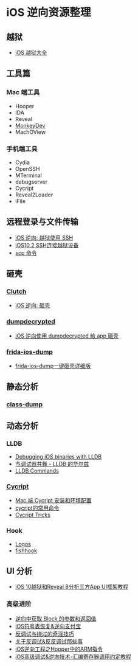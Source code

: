 # iOS 逆向资源整理

## 越狱

* [iOS 越狱大全](https://mp.weixin.qq.com/s?__biz=MjM5MjUxODExMQ==&mid=2652374040&idx=1&sn=b8ab60df42a929f217e902c21982771d&chksm=bd49bea88a3e37be53dcffd2246483ed6dc9393fa6d5467e89c37bd6d5e5e27cc2455c6e3499&mpshare=1&scene=23&srcid=1018AUdAEypHMTiZFCgbivw9%23rd)

## 工具篇

### Mac 端工具

* Hooper
* IDA
* Reveal
* [MonkeyDev](https://github.com/AloneMonkey/MonkeyDev)
* MachOView

### 手机端工具

* Cydia
* OpenSSH
* MTerminal
* debugserver
* Cycript
* Reveal2Loader
* iFile

## 远程登录与文件传输

* [iOS 逆向: 越狱使用 SSH](http://www.veryitman.com/2018/05/12/iOS-%E9%80%86%E5%90%91-%E8%B6%8A%E7%8B%B1%E4%BD%BF%E7%94%A8-SSH/)
* [iOS10.2 SSH连接越狱设备](https://bingozb.github.io/21.html)
* [scp 命令](http://www.runoob.com/linux/linux-comm-scp.html)

## 砸壳

### [Clutch](https://github.com/KJCracks/Clutch)

* [iOS 逆向: 砸壳](http://www.veryitman.com/2018/05/13/iOS-%E9%80%86%E5%90%91-%E7%A0%B8%E5%A3%B3/)

### [dumpdecrypted](https://github.com/stefanesser/dumpdecrypted)

* [iOS 逆向使用 dumpdecrypted 给 app 砸壳](https://www.jianshu.com/p/14db1ac34bf1)

### [frida-ios-dump](https://github.com/AloneMonkey/frida-ios-dump)

* [frida-ios-dump一键砸壳详细版](https://www.jianshu.com/p/cfe852110e8a)

## 静态分析

### [class-dump](https://github.com/nygard/class-dump)

## 动态分析

### LLDB

* [Debugging iOS binaries with LLDB](https://kov4l3nko.github.io/blog/2016-04-27-debugging-ios-binaries-with-lldb/)
* [与调试器共舞 - LLDB 的华尔兹](https://objccn.io/issue-19-2/)
* [LLDB Commands](https://kapeli.com/cheat_sheets/LLDB_Commands.docset/Contents/Resources/Documents/index)

### [Cycript](http://www.cycript.org/)

* [Mac 端 Cycript 安装和环境配置](https://www.jianshu.com/p/d93e9fccef4b)
* [cycript的常用命令](https://segmentfault.com/a/1190000011720125)
* [Cycript Tricks](http://iphonedevwiki.net/index.php/Cycript_Tricks)

### Hook

* [Logos](http://iphonedevwiki.net/index.php/Logos#.25class)
* [fishhook](https://github.com/facebook/fishhook)

## UI 分析

* [iOS 10越狱和Reveal 8分析三方App UI框架教程](https://blog.csdn.net/Hello_Hwc/article/details/69365095)

### 高级进阶

* [逆向中获取 Block 的参数和返回值](http://bbs.iosre.com/t/block/6779)
* [iOS符号表恢复&逆向支付宝](http://blog.imjun.net/posts/restore-symbol-of-iOS-app/)
* [反调试与绕过的奇淫技巧](http://bbs.iosre.com/t/topic/9351)
* [关于反调试&反反调试那些事](http://iosre.com/t/topic/8179)
* [iOS逆向工程之Hopper中的ARM指令](http://www.cnblogs.com/ludashi/p/5740696.html)
* [iOS高级调试&逆向技术-汇编寄存器调用约定教程](https://www.jianshu.com/p/5273bd1c285f)
